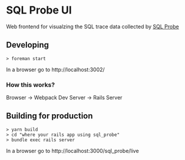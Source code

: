 # SQL Probe UI

Web frontend for visualzing the SQL trace data collected by [SQL Probe](https://github.com/ddrscott/sql_probe)

## Developing

    > foreman start

In a browser go to http://localhost:3002/

### How this works?

Browser -> Webpack Dev Server -> Rails Server

## Building for production

    > yarn build
    > cd "where your rails app using sql_probe"
    > bundle exec rails server

In a browser go to http://localhost:3000/sql_probe/live

